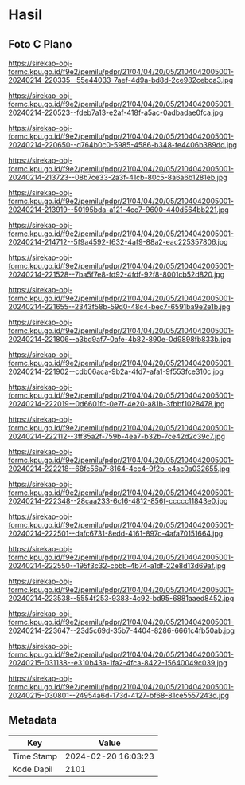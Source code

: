 # Hasil

## Foto C Plano

https://sirekap-obj-formc.kpu.go.id/f9e2/pemilu/pdpr/21/04/04/20/05/2104042005001-20240214-220335--55e44033-7aef-4d9a-bd8d-2ce982cebca3.jpg

https://sirekap-obj-formc.kpu.go.id/f9e2/pemilu/pdpr/21/04/04/20/05/2104042005001-20240214-220523--fdeb7a13-e2af-418f-a5ac-0adbadae0fca.jpg

https://sirekap-obj-formc.kpu.go.id/f9e2/pemilu/pdpr/21/04/04/20/05/2104042005001-20240214-220650--d764b0c0-5985-4586-b348-fe4406b389dd.jpg

https://sirekap-obj-formc.kpu.go.id/f9e2/pemilu/pdpr/21/04/04/20/05/2104042005001-20240214-213723--08b7ce33-2a3f-41cb-80c5-8a6a6b1281eb.jpg

https://sirekap-obj-formc.kpu.go.id/f9e2/pemilu/pdpr/21/04/04/20/05/2104042005001-20240214-213919--50195bda-a121-4cc7-9600-440d564bb221.jpg

https://sirekap-obj-formc.kpu.go.id/f9e2/pemilu/pdpr/21/04/04/20/05/2104042005001-20240214-214712--5f9a4592-f632-4af9-88a2-eac225357806.jpg

https://sirekap-obj-formc.kpu.go.id/f9e2/pemilu/pdpr/21/04/04/20/05/2104042005001-20240214-221528--7ba5f7e8-fd92-4fdf-92f8-8001cb52d820.jpg

https://sirekap-obj-formc.kpu.go.id/f9e2/pemilu/pdpr/21/04/04/20/05/2104042005001-20240214-221655--2343f58b-59d0-48c4-bec7-6591ba9e2e1b.jpg

https://sirekap-obj-formc.kpu.go.id/f9e2/pemilu/pdpr/21/04/04/20/05/2104042005001-20240214-221806--a3bd9af7-0afe-4b82-890e-0d9898fb833b.jpg

https://sirekap-obj-formc.kpu.go.id/f9e2/pemilu/pdpr/21/04/04/20/05/2104042005001-20240214-221902--cdb06aca-9b2a-4fd7-afa1-9f553fce310c.jpg

https://sirekap-obj-formc.kpu.go.id/f9e2/pemilu/pdpr/21/04/04/20/05/2104042005001-20240214-222019--0d6601fc-0e7f-4e20-a81b-3fbbf1028478.jpg

https://sirekap-obj-formc.kpu.go.id/f9e2/pemilu/pdpr/21/04/04/20/05/2104042005001-20240214-222112--3ff35a2f-759b-4ea7-b32b-7ce42d2c39c7.jpg

https://sirekap-obj-formc.kpu.go.id/f9e2/pemilu/pdpr/21/04/04/20/05/2104042005001-20240214-222218--68fe56a7-8164-4cc4-9f2b-e4ac0a032655.jpg

https://sirekap-obj-formc.kpu.go.id/f9e2/pemilu/pdpr/21/04/04/20/05/2104042005001-20240214-222348--28caa233-6c16-4812-856f-ccccc11843e0.jpg

https://sirekap-obj-formc.kpu.go.id/f9e2/pemilu/pdpr/21/04/04/20/05/2104042005001-20240214-222501--dafc6731-8edd-4161-897c-4afa70151664.jpg

https://sirekap-obj-formc.kpu.go.id/f9e2/pemilu/pdpr/21/04/04/20/05/2104042005001-20240214-222550--195f3c32-cbbb-4b74-a1df-22e8d13d69af.jpg

https://sirekap-obj-formc.kpu.go.id/f9e2/pemilu/pdpr/21/04/04/20/05/2104042005001-20240214-223538--5554f253-9383-4c92-bd95-6881aaed8452.jpg

https://sirekap-obj-formc.kpu.go.id/f9e2/pemilu/pdpr/21/04/04/20/05/2104042005001-20240214-223647--23d5c69d-35b7-4404-8286-6661c4fb50ab.jpg

https://sirekap-obj-formc.kpu.go.id/f9e2/pemilu/pdpr/21/04/04/20/05/2104042005001-20240215-031138--e310b43a-1fa2-4fca-8422-15640049c039.jpg

https://sirekap-obj-formc.kpu.go.id/f9e2/pemilu/pdpr/21/04/04/20/05/2104042005001-20240215-030801--24954a6d-173d-4127-bf68-81ce5557243d.jpg


## Metadata

| Key        | Value               |
| ---------- | ------------------- |
| Time Stamp | 2024-02-20 16:03:23 |
| Kode Dapil | 2101                |




